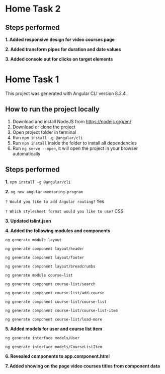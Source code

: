 # Home Task 2

## Steps performed

**1. Added responsive design for video courses page**

**2. Added transform pipes for duration and date values**

**3. Added console out for clicks on target elements**


# Home Task 1

This project was generated with Angular CLI version 8.3.4.

## How to run the project locally

1. Download and install NodeJS from https://nodejs.org/en/
2. Download or clone the project
3. Open project folder in terminal
4. Run `npm install -g @angular/cli`
5. Run `npm install` inside the folder to install all dependencies
6. Run `ng serve --open`, it will open the project in your browser automatically

## Steps performed

**1.** `npm install -g @angular/cli`

**2.** `ng new angular-mentoring-program`

`? Would you like to add Angular routing?` Yes

`? Which stylesheet format would you like to use?` CSS

**3. Updated tslint.json**

**4. Added the following modules and components**

`ng generate module layout`

`ng generate component layout/header`

`ng generate component layout/footer`

`ng generate component layout/breadcrumbs`

`ng generate module course-list`

`ng generate component course-list/search`

`ng generate component course-list/add-course`

`ng generate component course-list/course-list`

`ng generate component course-list/course-list-item`

`ng generate component course-list/load-more`

**5. Added models for user and course list item**

`ng generate interface models/User`

`ng generate interface models/CourseListItem`

**6. Revealed components to app.component.html**

**7. Added showing on the page video courses titles from component data**
